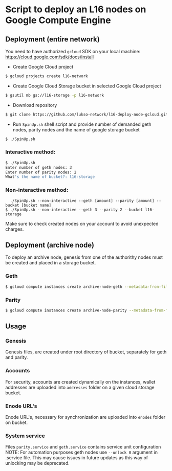 # Script to deploy an L16 nodes on Google Compute Engine


## Deployment (entire network)

You need to have authorized `gcloud` SDK on your local machine: https://cloud.google.com/sdk/docs/install

* Create Google Cloud project
```bash
$ gcloud projects create l16-network
```
* Create Google Cloud Storage bucket in selected Google Cloud project
```bash
$ gsutil mb gs://l16-storage -p l16-network
```
* Download repository
```bash
$ git clone https://github.com/lukso-network/l16-deploy-node-gcloud.git
```
* Run `SpinUp.sh` shell script and provide number of demanded geth nodes, parity nodes and the name of google storage bucket
```bash
$ ./SpinUp.sh
```

### Interactive method: 
```bash
$ ./SpinUp.sh
Enter number of geth nodes: 3
Enter number of parity nodes: 2
What's the name of bucket?: l16-storage
```
### Non-interactive method: 
```
  ./SpinUp.sh --non-interactive --geth [amount] --parity [amount] --bucket [bucket name]
$ ./SpinUp.sh --non-interactive --geth 3 --parity 2 --bucket l16-storage
```

Make sure to check created nodes on your account to avoid unexpected charges.

## Deployment (archive node)
To deploy an archive node, genesis from one of the authorithy nodes must be created and placed in a storage bucket.

### Geth
```bash
$ gcloud compute instances create archive-node-geth --metadata-from-file startup-script=./setup-archive-node-geth.sh --zone=europe-west3-c --boot-disk-size=50GB
```

### Parity
```bash
$ gcloud compute instances create archive-node-parity --metadata-from-file startup-script=./setup-archive-node-parity.sh --zone=europe-west3-c --boot-disk-size=50GB
```

## Usage

### Genesis

Genesis files, are created under root directory of bucket, separately for geth and parity.

### Accounts

For security, accounts are created dynamically on the instances, wallet addresses are uploaded into `addresses` folder on a given cloud storage bucket.



### Enode URL's

Enode URL's, necessary for synchronization are uploaded into `enodes` folder on bucket.

### System service

Files `parity.service` and `geth.service` contains service unit configuration 
NOTE: For automation purposes geth nodes use `--unlock 0` argument in .service file. 
This may cause issues in future updates as this way of unlocking may be deprecated.


